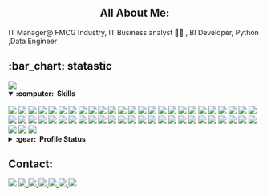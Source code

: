 
<h2 align="center">All About Me:</h2>
IT Manager@ FMCG Industry, 
IT Business analyst 🧑‍💻 , BI Developer, Python ,Data Engineer

<h2>:bar_chart: statastic</h2> 
<img src="https://github-readme-stats.vercel.app/api?username=bakhtaki&count_private=true&theme=dark&show_icons=true"/> 
<br>





<details open>
<summary><b>:computer: &nbsp;Skills</b></summary>
<br>
<img src="https://img.shields.io/badge/Python-FFD43B?style=for-the-badge&logo=python&logoColor=blue&style=flat" /> <img src="https://img.shields.io/badge/R-276DC3?style=for-the-badge&logo=r&logoColor=white&style=flat" />
<img src="https://img.shields.io/badge/Numpy-777BB4?style=for-the-badge&logo=numpy&logoColor=white&style=flat" />
<img src="https://img.shields.io/badge/Go-00ADD8?style=for-the-badge&logo=go&logoColor=white&style=flat" />
<img src="https://img.shields.io/badge/Pandas-2C2D72?style=for-the-badge&logo=pandas&logoColor=white&style=flat" /> <img src="https://img.shields.io/badge/Raspberry%20Pi-A22846?style=for-the-badge&logo=Raspberry%20Pi&logoColor=white&style=flat" /> 
<img src="https://img.shields.io/badge/C%2B%2B-00599C?style=for-the-badge&logo=c%2B%2B&logoColor=white&style=flat" />
<img src="https://img.shields.io/badge/json-5E5C5C?style=for-the-badge&logo=json&logoColor=white&style=flat" />
<img src="https://img.shields.io/badge/Plotly-239120?style=for-the-badge&logo=plotly&logoColor=white&style=flat" /> <img src="https://img.shields.io/badge/conda-342B029.svg?&style=for-the-badge&logo=anaconda&logoColor=white&style=flat" /> 
<img src="https://img.shields.io/badge/Docker-2CA5E0?style=for-the-badge&logo=docker&logoColor=white&style=flat" /> 
<img src="https://img.shields.io/badge/Django-092E20?style=for-the-badge&logo=django&logoColor=green&style=flat" /> 
<img src="https://img.shields.io/badge/PowerBI-F2C811?style=for-the-badge&logo=Power%20BI&logoColor=white&style=flat" />
<img src="https://img.shields.io/badge/Shell_Script-121011?style=for-the-badge&logo=gnu-bash&logoColor=white&style=flat" /> <img src="https://img.shields.io/badge/Socket.io-010101?&style=for-the-badge&logo=Socket.io&logoColor=white&style=flat" /> 
<img src="https://img.shields.io/badge/Editor%20Config-E0EFEF?style=for-the-badge&logo=editorconfig&logoColor=000&style=flat" />
 <img src="https://img.shields.io/badge/Visual_Studio_Code-0078D4?style=for-the-badge&logo=visual%20studio%20code&logoColor=white&style=flat" /> 
 <img src="	https://img.shields.io/badge/VIM-%2311AB00.svg?&style=for-the-badge&logo=vim&logoColor=white&style=flat" />
<img src="https://img.shields.io/badge/PyCharm-000000.svg?&style=for-the-badge&logo=PyCharm&logoColor=white&style=flat" /> 
<img src="https://img.shields.io/badge/NeoVim-%2357A143.svg?&style=for-the-badge&logo=neovim&logoColor=white&style=flat" />
<img src="https://img.shields.io/badge/CLion-000000?style=for-the-badge&logo=clion&logoColor=white&style=flat" /> 
<img src="https://img.shields.io/badge/Atom-66595C?style=for-the-badge&logo=Atom&logoColor=white&style=flat" /> <img src="https://img.shields.io/badge/Google%20Sheets-34A853?style=for-the-badge&logo=google-sheets&logoColor=white&style=flat" /> 
<img src="https://img.shields.io/badge/LibreOffice-18A303?style=for-the-badge&logo=LibreOffice&logoColor=white&style=flat" /> 
<img src="https://img.shields.io/badge/Microsoft_Excel-217346?style=for-the-badge&logo=microsoft-excel&logoColor=white&style=flat" /> 
<img src="https://img.shields.io/badge/Prezi-3181FF?style=for-the-badge&logo=prezi&logoColor=white&style=flat" /> 
<img src="https://img.shields.io/badge/Microsoft_Visio-3955A3?style=for-the-badge&logo=microsoft-visio&logoColor=white&style=flat" /> <img src="https://img.shields.io/badge/Microsoft_SharePoint-0078D4?style=for-the-badge&logo=microsoft-sharepoint&logoColor=white&style=flat" /> <img src="https://img.shields.io/badge/GNU%20Bash-4EAA25?style=for-the-badge&logo=GNU%20Bash&logoColor=white&style=flat" /> <img src="https://img.shields.io/badge/tmux-1BB91F?style=for-the-badge&logo=tmux&logoColor=white&style=flat" /> <img src="https://img.shields.io/badge/windows%20terminal-4D4D4D?style=for-the-badge&logo=windows%20terminal&logoColor=white&style=flat" />
 <img src="https://img.shields.io/badge/powershell-5391FE?style=for-the-badge&logo=powershell&logoColor=white&style=flat" /> 
<img src="https://img.shields.io/badge/cisco-0078D6?style=for-the-badge&logo=cisco&logoColor=green&style=flat" /> <img src="https://img.shields.io/badge/vmware-0078D6?style=for-the-badge&logo=vmware&logoColor=white&style=flat" /> <img src="https://img.shields.io/badge/hp-0078D6?style=for-the-badge&logo=hp&logoColor=white&style=flat" /> <img src="https://img.shields.io/badge/Microsoft-666666?style=for-the-badge&logo=microsoft&logoColor=white&style=flat" /> <img src="https://img.shields.io/badge/Alpine_Linux-0D597F?style=for-the-badge&logo=alpine-linux&logoColor=white&style=flat" /> <img src="https://img.shields.io/badge/Arch_Linux-1793D1?style=for-the-badge&logo=arch-linux&logoColor=white&style=flat" /> <img src="https://img.shields.io/badge/Cent%20OS-262577?style=for-the-badge&logo=CentOS&logoColor=white&style=flat" /> <img src="https://img.shields.io/badge/Fedora-294172?style=for-the-badge&logo=fedora&logoColor=white&style=flat" /> <img src="https://img.shields.io/badge/Kali_Linux-557C94?style=for-the-badge&logo=kali-linux&logoColor=white&style=flat" /> <img src="https://img.shields.io/badge/Linux-FCC624?style=for-the-badge&logo=linux&logoColor=black&style=flat" /> 
<img src="https://img.shields.io/badge/mac%20os-000000?style=for-the-badge&logo=apple&logoColor=white&style=flat" /> <img src="https://img.shields.io/badge/manjaro-35BF5C?style=for-the-badge&logo=manjaro&logoColor=white&style=flat" /> <img src="https://img.shields.io/badge/Red%20Hat-EE0000?style=for-the-badge&logo=redhat&logoColor=white&style=flat" /> 
<img src="https://img.shields.io/badge/SUSE-0C322C?style=for-the-badge&logo=SUSE&logoColor=white&style=flat" /> <img src="https://img.shields.io/badge/Ubuntu-E95420?style=for-the-badge&logo=ubuntu&logoColor=white&style=flat" /> <img src="https://img.shields.io/badge/Windows-0078D6?style=for-the-badge&logo=windows&logoColor=white&style=flat" />
<img src="https://img.shields.io/badge/Microsoft%20SQL%20Server-CC2927?style=for-the-badge&logo=microsoft%20sql%20server&logoColor=white&style=flat" /> <img src="https://img.shields.io/badge/MariaDB-003545?style=for-the-badge&logo=mariadb&logoColor=white&style=flat" /> <img src="https://img.shields.io/badge/MongoDB-4EA94B?style=for-the-badge&logo=mongodb&logoColor=white&style=flat" /> <img src="https://img.shields.io/badge/MySQL-005C84?style=for-the-badge&logo=mysql&logoColor=white&style=flat" />  <img src="https://img.shields.io/badge/SQLite-07405E?style=for-the-badge&logo=sqlite&logoColor=white&style=flat" />
</details>

<details >
<summary><b>:gear: &nbsp;Profile Status</b></summary> 
<br>

<img src="https://github-readme-stats.vercel.app/api/top-langs/?username=bakhtaki&layout=compact&theme=dark&langs_count=8" /> <img src="https://github-readme-streak-stats.herokuapp.com/?user=bakhtaki&theme=dark-smoky"/> 

 
[![trophy](https://github-profile-trophy.vercel.app/?username=bakhtaki&theme=onedark)](https://github.com/ryo-ma/github-profile-trophy) 



</details>

<h2>Contact:</h2> 

<img src="https://img.shields.io/badge/Gmail-D14836?style=for-the-badge&logo=gmail&logoColor=white&style=flat" /> <a href="https://twitter.com/hamidrb85"><img src="https://img.shields.io/badge/Twitter-1DA1F2?style=for-the-badge&logo=twitter&logoColor=white&style=flat" /> <a href="https://www.linkedin.com/in/hamid-reza-bakhtaki-7760b546/"> <img src="https://img.shields.io/badge/LinkedIn-0077B5?style=for-the-badge&logo=linkedin&logoColor=whit&style=flat" /> <img src="https://img.shields.io/badge/Telegram-2CA5E0?style=for-the-badge&logo=telegram&logoColor=white&style=flat" /> <img src="https://img.shields.io/badge/Skype-00AFF0?style=for-the-badge&logo=skype&logoColor=white&style=flat" /><a href="https://www.kaggle.com/hamidrezabakhtaki"> <img src="https://img.shields.io/badge/Kaggle-20BEFF?style=for-the-badge&logo=Kaggle&logoColor=white&style=flat" /> <a href="https://www.reddit.com/user/hamidrb85"><img src="https://img.shields.io/badge/Reddit-FF4500?style=for-the-badge&logo=reddit&logoColor=white&style=flat" /> 





